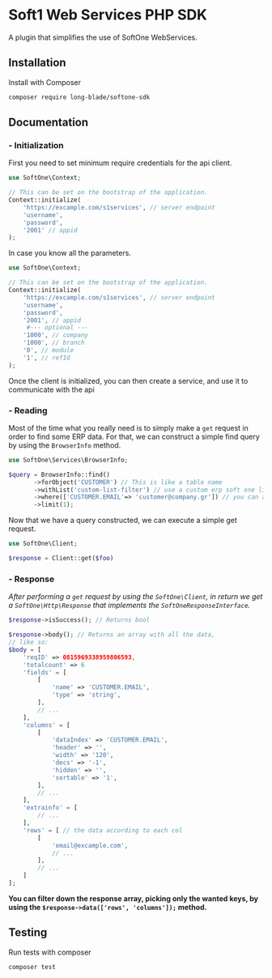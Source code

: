 # Soft1 Web Services PHP SDK

A plugin that simplifies the use of SoftOne WebServices.

## Installation
Install with Composer

```bash
composer require long-blade/softone-sdk
```

## Documentation

### - Initialization
First you need to set minimum require credentials for the api client.

```php
use SoftOne\Context;

// This can be set on the bootstrap of the application.
Context::initialize(
    'https://excample.com/s1services', // server endpoint
    'username',
    'password',
    '2001' // appid
);
```

In case you know all the parameters.

```php
use SoftOne\Context;

// This can be set on the bootstrap of the application.
Context::initialize(
    'https://excample.com/s1services', // server endpoint
    'username',
    'password',
    '2001', // appid
     #--- optional ---
    '1000', // company
    '1000', // branch
    '0', // module
    '1', // refId
);
```

Once the client is initialized, you can then create a service, and use it to communicate with the api

### - Reading
Most of the time what you really need is to simply make a `get` request in order to find some ERP data.
For that, we can construct a simple find query by using the `BrowserInfo` method.

```php
use SoftOne\Services\BrowserInfo;

$query = BrowserInfo::find()
       ->forObject('CUSTOMER') // This is like a table name
       ->withList('custom-list-filter') // use a custom erp soft one list filter
       ->where(['CUSTOMER.EMAIL'=> 'customer@company.gr']) // you can add filters like this
       ->limit(1);
```
Now that we have a query constructed, we can execute a simple get request.

```php
use SoftOne\Client;

$response = Client::get($foo)
```

### - Response
*After performing a `get` request by using the `SoftOne\Client`, in return we get a `SoftOne\Http\Response` that 
implements the `SoftOneResponseInterface`.*

```php
$response->isSuccess(); // Returns bool

$response->body(); // Returns an array with all the data,
// like so:
$body = [
    'reqID' => 0815969338959806593,
    'totalcount' => 6
    'fields' = [
        [
            'name' => 'CUSTOMER.EMAIL',
            'type' => 'string',
        ],
        // ...
    ],
    'columns' = [
        [
            'dataIndex' => 'CUSTOMER.EMAIL',
            'header' => '',
            'width' => '120',
            'decs' => '-1',
            'hidden' => '',
            'sortable' => '1',
        ],
        // ...
    ],
    'extrainfo' = [
        // ...
    ],
    'rows' = [ // the data according to each col
        [
            'email@excample.com',
            // ...
        ],
        // ...
    ]
];
```

**You can filter down the response array, picking only the wanted keys, by using the `$response->data(['rows', 'columns']);` method.**

## Testing
Run tests with composer

```bash
composer test
```
